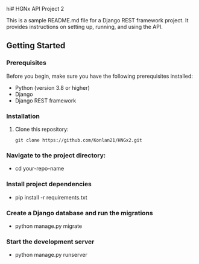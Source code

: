 hi# HGNx API Project 2

This is a sample README.md file for a Django REST framework project. It provides instructions on setting up, running, and using the API.

## Getting Started

### Prerequisites

Before you begin, make sure you have the following prerequisites installed:

- Python (version 3.8 or higher)
- Django
- Django REST framework

### Installation

1. Clone this repository:

   ```shell
   git clone https://github.com/Konlan21/HNGx2.git

### Navigate to the project directory:
- cd your-repo-name
 
### Install project dependencies
- pip install -r requirements.txt

### Create a Django database and run the migrations
- python manage.py migrate

### Start the development server 
- python manage.py runserver
